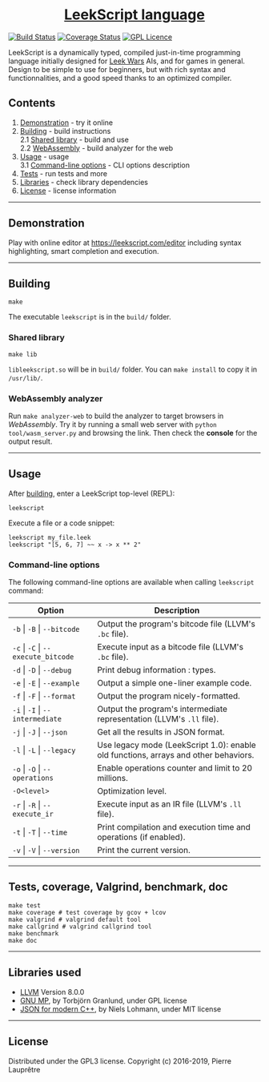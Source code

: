 <div align="center">
    <h1>
        <a href="https://leekscript.com">LeekScript language</a>
    </h1>
</div>

[![Build Status](https://travis-ci.org/leek-wars/leekscript.svg?branch=master)](https://travis-ci.org/leek-wars/leekscript)
[![Coverage Status](https://coveralls.io/repos/github/leek-wars/leekscript/badge.svg?branch=master)](https://coveralls.io/github/leek-wars/leekscript?branch=master)
[![GPL Licence](https://badges.frapsoft.com/os/gpl/gpl.svg?v=103)](https://opensource.org/licenses/GPL-3.0/)

LeekScript is a dynamically typed, compiled just-in-time programming language initially designed for [Leek Wars](https://leekwars.com) AIs, and for games in general. Design to be simple to use for beginners, but with rich syntax and functionnalities, and a good speed thanks to an optimized compiler.

## Contents
1. [Demonstration](#demonstration) - try it online
2. [Building](#building) - build instructions \
  2.1 [Shared library](#shared-library) - build and use \
  2.2 [WebAssembly](#webassembly) - build analyzer for the web
3. [Usage](#usage) - usage \
  3.1 [Command-line options](#command-line-options) - CLI options description
4. [Tests](#tests-coverage-valgrind-benchmark-doc) - run tests and more
6. [Libraries](#libraries-used) - check library dependencies
7. [License](#license) - license information
---

## Demonstration

Play with online editor at https://leekscript.com/editor including syntax highlighting, smart completion and execution.

---

## Building
```
make
```
The executable `leekscript` is in the `build/` folder.

### Shared library
```
make lib
```
`libleekscript.so` will be in `build/` folder. You can `make install` to copy it in `/usr/lib/`.

### WebAssembly analyzer
Run `make analyzer-web` to build the analyzer to target browsers in *WebAssembly*. Try it by running a small web server with `python tool/wasm_server.py` and browsing the link. Then check the **console** for the output result.

---

## Usage
After [building](#building), enter a LeekScript top-level (REPL):
```
leekscript
```
Execute a file or a code snippet:
```
leekscript my_file.leek
leekscript "[5, 6, 7] ~~ x -> x ** 2"
```

### Command-line options
The following command-line options are available when calling `leekscript` command:

Option                              | Description
----------------------------------- | --------------------------------------------
`-b` \| `-B` \| `--bitcode`         | Output the program's bitcode file (LLVM's `.bc` file).
`-c` \| `-C` \| `--execute_bitcode` | Execute input as a bitcode file (LLVM's `.bc` file).
`-d` \| `-D` \| `--debug`           | Print debug information : types.
`-e` \| `-E` \| `--example`         | Output a simple one-liner example code.
`-f` \| `-F` \| `--format`          | Output the program nicely-formatted.
`-i` \| `-I` \| `--intermediate`    | Output the program's intermediate representation (LLVM's `.ll` file).
`-j` \| `-J` \| `--json`	        | Get all the results in JSON format.
`-l` \| `-L` \| `--legacy`          | Use legacy mode (LeekScript 1.0): enable old functions, arrays and other behaviors.
`-o` \| `-O` \| `--operations`      | Enable operations counter and limit to 20 millions.
`-O<level>`                         | Optimization level.
`-r` \|  `-R` \| `--execute_ir`     | Execute input as an IR file (LLVM's `.ll` file).
`-t` \| `-T` \| `--time`	        | Print compilation and execution time and operations (if enabled).
`-v` \| `-V` \| `--version`         | Print the current version.

---

## Tests, coverage, Valgrind, benchmark, doc
```shell
make test
make coverage # test coverage by gcov + lcov
make valgrind # valgrind default tool
make callgrind # valgrind callgrind tool
make benchmark
make doc
```

---

## Libraries used
* [LLVM](https://llvm.org/) Version 8.0.0
* [GNU MP](https://gmplib.org/), by Torbjörn Granlund, under GPL license
* [JSON for modern C++](https://github.com/nlohmann/json), by Niels Lohmann, under MIT license

---

## License
Distributed under the GPL3 license. Copyright (c) 2016-2019, Pierre Lauprêtre
